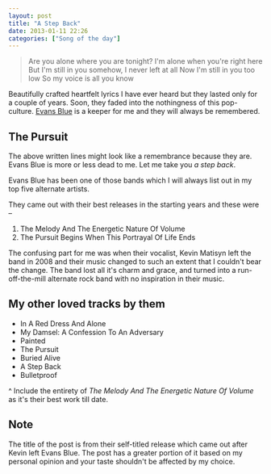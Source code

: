 ```yaml
---
layout: post
title: "A Step Back"
date: 2013-01-11 22:26
categories: ["Song of the day"]
---
```

<blockquote>
Are you alone where you are tonight?
I'm alone when you're right here
But I'm still in you somehow, I never left at all
Now I'm still in you too low
So my voice is all you know
</blockquote>

Beautifully crafted heartfelt lyrics I have ever heard but they lasted only for a couple of years. Soon, they faded into the nothingness of this pop-culture. [Evans Blue](http://evansblue.com) is a keeper for me and they will always be remembered.

## The Pursuit

The above written lines might look like a remembrance because they are. Evans Blue is more or less dead to me. Let me take you _a step back_.

Evans Blue has been one of those bands which I will always list out in my top five alternate artists.

They came out with their best releases in the starting years and these were &ndash;
1. The Melody And The Energetic Nature Of Volume
2. The Pursuit Begins When This Portrayal Of Life Ends

The confusing part for me was when their vocalist, Kevin Matisyn left the band in 2008 and their music changed to such an extent that I couldn't bear the change. The band lost all it's charm and grace, and turned into a run-off-the-mill alternate rock band with no inspiration in their music.

## My other loved tracks by them

* In A Red Dress And Alone
* My Damsel: A Confession To An Adversary
* Painted
* The Pursuit
* Buried Alive
* A Step Back
* Bulletproof

^ Include the entirety of _The Melody And The Energetic Nature Of Volume_ as it's their best work till date.

## Note

The title of the post is from their self-titled release which came out after Kevin left Evans Blue.
The post has a greater portion of it based on my personal opinion and your taste shouldn't be affected by my choice.